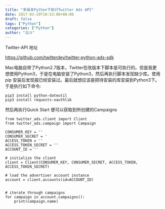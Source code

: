 ```yaml
---
title: "多版本Python下执行Twitter Ads API"
date: 2017-03-29T10:53:00+08:00
draft: false
tags: ["Python"]
categories: ["Python"]
author: "北斗"
---
```

Twitter-API 地址

https://github.com/twitterdev/twitter-python-ads-sdk


Mac电脑自带了Python2.7版本，Twitter在改版本下脚本是可执行的。但是我更想使用Python3，于是在电脑安装了Python3，然后再执行脚本发现缺少库。使用pip 安装后发现报已经安装过。最后就想应该是把待安装的库安装到Python3下。于是执行如下命令:

```
pip3 install python-dateutil
pip3 install requests-oauthlib
```
然后再执行Quick Start 便可以获取到所创建的Campaigns

```
from twitter_ads.client import Client
from twitter_ads.campaign import Campaign

CONSUMER_KEY = ''
CONSUMER_SECRET = '
ACCESS_TOKEN = ''
ACCESS_TOKEN_SECRET = ''
ACCOUNT_ID = ''

# initialize the client
client = Client(CONSUMER_KEY, CONSUMER_SECRET, ACCESS_TOKEN, ACCESS_TOKEN_SECRET)

# load the advertiser account instance
account = client.accounts(id=ACCOUNT_ID)


# iterate through campaigns
for campaign in account.campaigns():
    print(campaign.name)
```